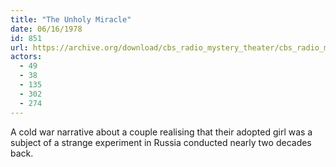 ```yaml
---
title: "The Unholy Miracle"
date: 06/16/1978
id: 851
url: https://archive.org/download/cbs_radio_mystery_theater/cbs_radio_mystery_theater-0851-0900.zip/cbs_radio_mystery_theater-0851-0900%2Fcbsrmt_0851_the_unholy_miracle.mp3
actors:
  - 49
  - 38
  - 135
  - 302
  - 274
---
```

A cold war narrative about a couple realising that their adopted girl was a subject of a strange experiment in Russia conducted nearly two decades back.